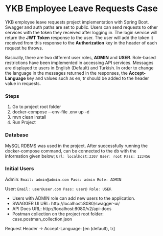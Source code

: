 # YKB Employee Leave Requests Case

YKB employee leave requests project implementation with Spring Boot.
Swagger and auth paths are set to public.
Users can send requests to other services with the token they received after logging in.
The login service will return the **JWT Token** response to the user.
The user will add the token it received from this response to the **Authorization** key in the header of each request he throws.

Basically, there are two different user roles, **ADMIN** and **USER**.
Role-based restrictions have been implemented in accessing API services.
Messages are displayed to users in English (Default) and Turkish.
In order to change the language in the messages returned in the responses, the **Accept-Language** key and values such as en, tr should be added to the header value in requests.


### Steps
1. Go to project root folder
2. docker-compose --env-file .env  up -d
3. mvn clean install
4. Run Project


### Database
MySQL RDBMS was used in the project.
After successfully running the docker-compose command, can be connected to the db with the information given below;
`Url: localhost:3307
User: root
Pass: 123456`


### Initial Users
Admin:
`Email: admin@admin.com
    Pass: admin
    Role: ADMIN`

User:
`Email: user@user.com
    Pass: user@
    Role: USER`

* Users with ADMIN role can add new users to the application.
* SWAGGER UI URL: http://localhost:8080/swagger-ui/
* API Docs URL: http://localhost:8080/v2/api-docs
* Postman collection on the project root folder: case.postman_collection.json

Request Header -> Accept-Language: [en (default), tr]